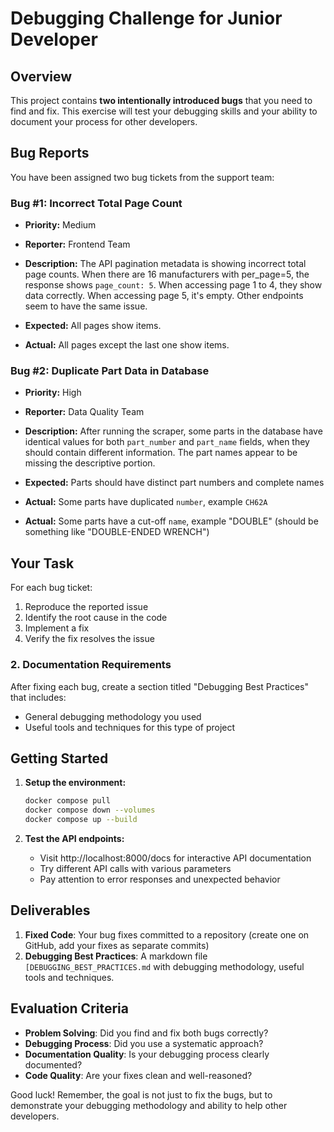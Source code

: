 # Debugging Challenge for Junior Developer

## Overview
This project contains **two intentionally introduced bugs** that you need to find and fix. This exercise will test your debugging skills and your ability to document your process for other developers.

## Bug Reports

You have been assigned two bug tickets from the support team:

### Bug #1: Incorrect Total Page Count
- **Priority:** Medium
- **Reporter:** Frontend Team
- **Description:** The API pagination metadata is showing incorrect total page counts. When there are 16 manufacturers with per_page=5, the response shows `page_count: 5`. When accessing page 1 to 4, they show data correctly. When accessing page 5, it's empty. Other endpoints seem to have the same issue.

- **Expected:** All pages show items.
- **Actual:** All pages except the last one show items.

### Bug #2: Duplicate Part Data in Database
- **Priority:** High
- **Reporter:** Data Quality Team
- **Description:** After running the scraper, some parts in the database have identical values for both `part_number` and `part_name` fields, when they should contain different information. The part names appear to be missing the descriptive portion.

- **Expected:** Parts should have distinct part numbers and complete names
- **Actual:** Some parts have duplicated `number`, example `CH62A`
- **Actual:** Some parts have a cut-off `name`, example "DOUBLE" (should be something like "DOUBLE-ENDED WRENCH")

## Your Task

For each bug ticket:
1. Reproduce the reported issue
2. Identify the root cause in the code
3. Implement a fix
4. Verify the fix resolves the issue

### 2. Documentation Requirements
After fixing each bug, create a section titled "Debugging Best Practices" that includes:
- General debugging methodology you used
- Useful tools and techniques for this type of project

## Getting Started

1. **Setup the environment:**
   ```bash
   docker compose pull
   docker compose down --volumes
   docker compose up --build
   ```

2. **Test the API endpoints:**
   - Visit http://localhost:8000/docs for interactive API documentation
   - Try different API calls with various parameters
   - Pay attention to error responses and unexpected behavior

## Deliverables

1. **Fixed Code**: Your bug fixes committed to a repository (create one on GitHub, add your fixes as separate commits)
2. **Debugging Best Practices**: A markdown file `[DEBUGGING_BEST_PRACTICES.md` with debugging methodology, useful tools and techniques.

## Evaluation Criteria

- **Problem Solving**: Did you find and fix both bugs correctly?
- **Debugging Process**: Did you use a systematic approach?
- **Documentation Quality**: Is your debugging process clearly documented?
- **Code Quality**: Are your fixes clean and well-reasoned?

Good luck! Remember, the goal is not just to fix the bugs, but to demonstrate your debugging methodology and ability to help other developers.